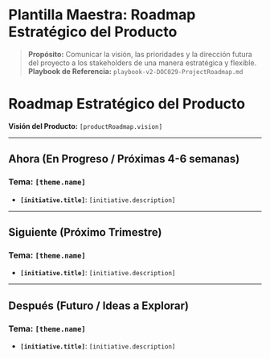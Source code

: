 # Plantilla Maestra: Roadmap Estratégico del Producto

> **Propósito:** Comunicar la visión, las prioridades y la dirección futura del proyecto a los stakeholders de una manera estratégica y flexible.
> **Playbook de Referencia:** `playbook-v2-DOC029-ProjectRoadmap.md`

<!-- 
  INSTRUCCIONES PARA LA IA (Product Manager Agent):
  - Tu misión es generar este roadmap estratégico iterando sobre las iniciativas definidas en `productRoadmap.initiatives` en el `master_blueprint.json`.
  - Agrupa las iniciativas bajo los horizontes correctos (Now, Next, Later) y por sus temas estratégicos.
-->

# Roadmap Estratégico del Producto

**Visión del Producto:** `[productRoadmap.vision]`

---

## Ahora (En Progreso / Próximas 4-6 semanas)

### Tema: `[theme.name]`
- **`[initiative.title]`**: `[initiative.description]`

---

## Siguiente (Próximo Trimestre)

### Tema: `[theme.name]`
- **`[initiative.title]`**: `[initiative.description]`

---

## Después (Futuro / Ideas a Explorar)

### Tema: `[theme.name]`
- **`[initiative.title]`**: `[initiative.description]`
